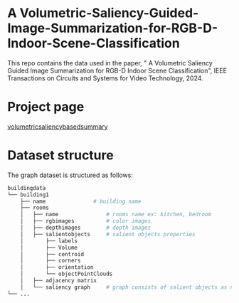 # A Volumetric-Saliency-Guided-Image-Summarization-for-RGB-D-Indoor-Scene-Classification
This repo contains the data used in the paper, " A Volumetric Saliency Guided Image Summarization for RGB-D Indoor Scene Classification", IEEE Transactions on Circuits and Systems for Video Technology, 2024.

# Project page
[volumetricsaliencybasedsummary](https://sites.google.com/iitj.ac.in/volumetricsaliencybasedsummary?usp=sharing)


# Dataset structure
The graph dataset is structured as follows:

```bash
buildingdata
└── building1
    ├── name               # building name
    ├── rooms         
    │   ├── name               # rooms name ex: kitchen, bedroom
    │   ├── rgbimages          # color images
    │   ├── depthimages        # depth images
    │   ├── salientobjects     # salient objects properties
    │       ├── labels     
    │       ├── Volume
    │       ├── centroid
    │       ├── corners    
    │       ├── orientation  
    │       └── objectPointClouds 
    │   ├── adjacency matrix
    │   └── saliency graph     # graph consists of salient objects as nodes and adjacency matrix
└── ...

